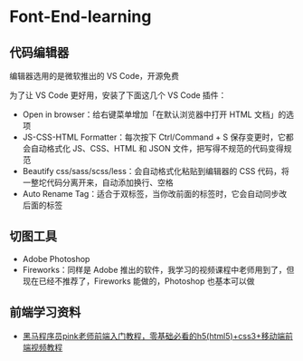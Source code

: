 # Font-End-learning   

## 代码编辑器  

编辑器选用的是微软推出的 VS Code，开源免费       

为了让 VS Code 更好用，安装了下面这几个 VS Code 插件：   

* Open in browser：给右键菜单增加「在默认浏览器中打开 HTML 文档」的选项    
* JS-CSS-HTML Formatter：每次按下 Ctrl/Command + S 保存变更时，它都会自动格式化 JS、CSS、HTML 和 JSON 文件，把写得不规范的代码变得规范        
* Beautify css/sass/scss/less：会自动格式化粘贴到编辑器的 CSS 代码，将一整坨代码分离开来，自动添加换行、空格     
* Auto Rename Tag：适合于双标签，当你改前面的标签时，它会自动同步改后面的标签      

## 切图工具  

* Adobe Photoshop   
* Fireworks：同样是 Adobe 推出的软件，我学习的视频课程中老师用到了，但现在已经不推荐了，Fireworks 能做的，Photoshop 也基本可以做   

## 前端学习资料   

* [黑马程序员pink老师前端入门教程，零基础必看的h5(html5)+css3+移动端前端视频教程](https://www.bilibili.com/video/BV14J4114768?p=1)     
